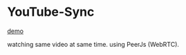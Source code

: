 YouTube-Sync
============

[demo](http://proud-hook-732.appspot.com)  

watching same video at same time. using PeerJs (WebRTC).
